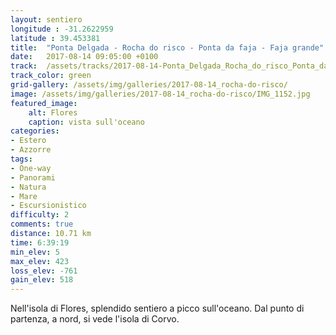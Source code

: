 ```yaml
---
layout: sentiero
longitude : -31.2622959
latitude : 39.453381
title:  "Ponta Delgada - Rocha do risco - Ponta da faja - Faja grande"
date:   2017-08-14 09:05:00 +0100
track:  /assets/tracks/2017-08-14-Ponta_Delgada_Rocha_do_risco_Ponta_da_faja_e_Faja_grande.gpx
track_color: green
grid-gallery: /assets/img/galleries/2017-08-14_rocha-do-risco/
image: /assets/img/galleries/2017-08-14_rocha-do-risco/IMG_1152.jpg
featured_image:
    alt: Flores
    caption: vista sull'oceano
categories:
- Estero
- Azzorre
tags:
- One-way
- Panorami
- Natura
- Mare
- Escursionistico
difficulty: 2
comments: true  
distance: 10.71 km
time: 6:39:19
min_elev: 5
max_elev: 423
loss_elev: -761
gain_elev: 518
---
```


Nell'isola di Flores, splendido sentiero a picco sull'oceano. Dal punto di partenza, a nord, si vede l'isola di Corvo.
